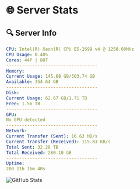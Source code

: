# 🌐 Server Stats
## 🔍 Server Info
```yaml
CPU: Intel(R) Xeon(R) CPU E5-2699 v4 @ 1250.00MHz
CPU Usage: 0.40%
Cores: 44P | 88T
-----------------------------------
Memory:
Current Usage: 145.68 GB/503.74 GB
Available: 354.64 GB
-----------------------------------
Disk:
Current Usage: 62.67 GB/1.71 TB
Free: 1.56 TB
-----------------------------------
GPU:
No GPU detected
-----------------------------------
Network:
Current Transfer (Sent): 16.63 MB/s
Current Transfer (Received): 115.83 KB/s
Total Sent: 32.28 TB
Total Received: 280.10 GB
-----------------------------------
Uptime:
20d 11h 16m 40s
```
![GitHub Stats](https://img.shields.io/badge/Updated-2025-03-28_08:39:29-blue)